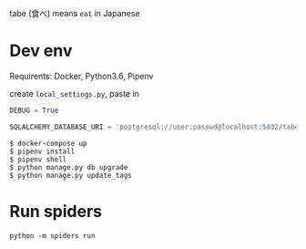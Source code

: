 tabe (食べ) means `eat` in Japanese

# Dev env

Requirents: Docker, Python3.6, Pipenv

create `local_settings.py`, paste in

```python
DEBUG = True

SQLALCHEMY_DATABASE_URI = 'postgresql://user:passwd@localhost:5432/tabe'
```


```shell
$ docker-compose up
$ pipenv install
$ pipenv shell
$ python manage.py db upgrade
$ python manage.py update_tags
```

# Run spiders

```shell
python -m spiders run
```
